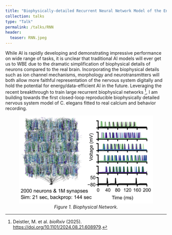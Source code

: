 ```yaml
---
title: "Biophysically-detailed Recurrent Neural Network Model of the Entire Nervous System of C. elegans"
collection: talks
type: "Talk"
permalink: /talks/RNN
header:
  teaser: RNN.jpeg
---
```


While AI is rapidly developing and demonstrating impressive performance on wide range of tasks, it is unclear that traditional AI models will ever get us to WBE due to the dramatic simplification of biophysical details of neurons compared to the real brain. Incorporating the biophysical details such as ion channel mechanisms, morphology and neurotransmitters will both allow more faithful representation of the nervous system digitally and hold the potential for energy/data-efficient AI in the future. Leveraging the recent breakthrough to train large recurrent biophysical networks [^1], I am building towards the first closed-loop reproducible biophysically detailed nervous system model of C. elegans fitted to real calcium and behavior recording.

<p align="center">
  <img src="/images/RNN.jpeg" alt="RNN" width="420">
  <br>
  <em>Figure 1. Biophysical Network.</em>
</p>

[^1]: Deistler, M. et al. *bioRxiv* (2025). https://doi.org/10.1101/2024.08.21.608979. 

